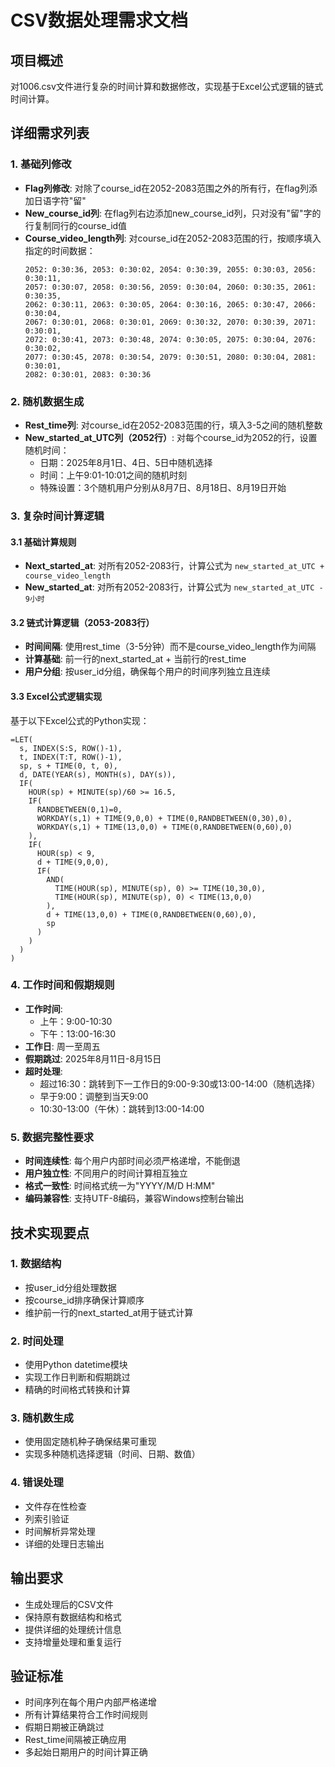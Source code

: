 # CSV数据处理需求文档

## 项目概述
对1006.csv文件进行复杂的时间计算和数据修改，实现基于Excel公式逻辑的链式时间计算。

## 详细需求列表

### 1. 基础列修改
- **Flag列修改**: 对除了course_id在2052-2083范围之外的所有行，在flag列添加日语字符"留"
- **New_course_id列**: 在flag列右边添加new_course_id列，只对没有"留"字的行复制同行的course_id值
- **Course_video_length列**: 对course_id在2052-2083范围的行，按顺序填入指定的时间数据：
  ```
  2052: 0:30:36, 2053: 0:30:02, 2054: 0:30:39, 2055: 0:30:03, 2056: 0:30:11,
  2057: 0:30:07, 2058: 0:30:56, 2059: 0:30:04, 2060: 0:30:35, 2061: 0:30:35,
  2062: 0:30:11, 2063: 0:30:05, 2064: 0:30:16, 2065: 0:30:47, 2066: 0:30:04,
  2067: 0:30:01, 2068: 0:30:01, 2069: 0:30:32, 2070: 0:30:39, 2071: 0:30:01,
  2072: 0:30:41, 2073: 0:30:48, 2074: 0:30:05, 2075: 0:30:04, 2076: 0:30:02,
  2077: 0:30:45, 2078: 0:30:54, 2079: 0:30:51, 2080: 0:30:04, 2081: 0:30:01,
  2082: 0:30:01, 2083: 0:30:36
  ```

### 2. 随机数据生成
- **Rest_time列**: 对course_id在2052-2083范围的行，填入3-5之间的随机整数
- **New_started_at_UTC列（2052行）**: 对每个course_id为2052的行，设置随机时间：
  - 日期：2025年8月1日、4日、5日中随机选择
  - 时间：上午9:01-10:01之间的随机时刻
  - 特殊设置：3个随机用户分别从8月7日、8月18日、8月19日开始

### 3. 复杂时间计算逻辑

#### 3.1 基础计算规则
- **Next_started_at**: 对所有2052-2083行，计算公式为 `new_started_at_UTC + course_video_length`
- **New_started_at**: 对所有2052-2083行，计算公式为 `new_started_at_UTC - 9小时`

#### 3.2 链式计算逻辑（2053-2083行）
- **时间间隔**: 使用rest_time（3-5分钟）而不是course_video_length作为间隔
- **计算基础**: 前一行的next_started_at + 当前行的rest_time
- **用户分组**: 按user_id分组，确保每个用户的时间序列独立且连续

#### 3.3 Excel公式逻辑实现
基于以下Excel公式的Python实现：
```excel
=LET(
  s, INDEX(S:S, ROW()-1),
  t, INDEX(T:T, ROW()-1),
  sp, s + TIME(0, t, 0),
  d, DATE(YEAR(s), MONTH(s), DAY(s)),
  IF(
    HOUR(sp) + MINUTE(sp)/60 >= 16.5,
    IF(
      RANDBETWEEN(0,1)=0,
      WORKDAY(s,1) + TIME(9,0,0) + TIME(0,RANDBETWEEN(0,30),0),
      WORKDAY(s,1) + TIME(13,0,0) + TIME(0,RANDBETWEEN(0,60),0)
    ),
    IF(
      HOUR(sp) < 9,
      d + TIME(9,0,0),
      IF(
        AND(
          TIME(HOUR(sp), MINUTE(sp), 0) >= TIME(10,30,0),
          TIME(HOUR(sp), MINUTE(sp), 0) < TIME(13,0,0)
        ),
        d + TIME(13,0,0) + TIME(0,RANDBETWEEN(0,60),0),
        sp
      )
    )
  )
)
```

### 4. 工作时间和假期规则
- **工作时间**: 
  - 上午：9:00-10:30
  - 下午：13:00-16:30
- **工作日**: 周一至周五
- **假期跳过**: 2025年8月11日-8月15日
- **超时处理**: 
  - 超过16:30：跳转到下一工作日的9:00-9:30或13:00-14:00（随机选择）
  - 早于9:00：调整到当天9:00
  - 10:30-13:00（午休）：跳转到13:00-14:00

### 5. 数据完整性要求
- **时间连续性**: 每个用户内部时间必须严格递增，不能倒退
- **用户独立性**: 不同用户的时间计算相互独立
- **格式一致性**: 时间格式统一为"YYYY/M/D H:MM"
- **编码兼容性**: 支持UTF-8编码，兼容Windows控制台输出

## 技术实现要点

### 1. 数据结构
- 按user_id分组处理数据
- 按course_id排序确保计算顺序
- 维护前一行的next_started_at用于链式计算

### 2. 时间处理
- 使用Python datetime模块
- 实现工作日判断和假期跳过
- 精确的时间格式转换和计算

### 3. 随机数生成
- 使用固定随机种子确保结果可重现
- 实现多种随机选择逻辑（时间、日期、数值）

### 4. 错误处理
- 文件存在性检查
- 列索引验证
- 时间解析异常处理
- 详细的处理日志输出

## 输出要求
- 生成处理后的CSV文件
- 保持原有数据结构和格式
- 提供详细的处理统计信息
- 支持增量处理和重复运行

## 验证标准
- 时间序列在每个用户内部严格递增
- 所有计算结果符合工作时间规则
- 假期日期被正确跳过
- Rest_time间隔被正确应用
- 多起始日期用户的时间计算正确
